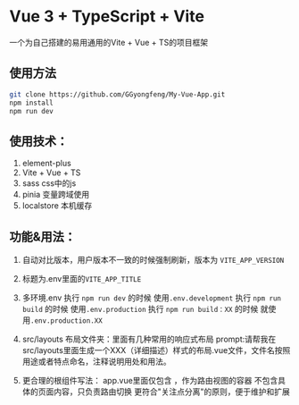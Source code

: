 # Vue 3 + TypeScript + Vite

一个为自己搭建的易用通用的Vite + Vue + TS的项目框架

## 使用方法

```bash
git clone https://github.com/GGyongfeng/My-Vue-App.git
npm install
npm run dev
```



## 使用技术：

1. element-plus
2. Vite + Vue + TS
3. sass css中的js
4. pinia 变量跨域使用
5. localstore 本机缓存

## 功能&用法：

1. 自动对比版本，用户版本不一致的时候强制刷新，版本为 `VITE_APP_VERSION`

2. 标题为.env里面的`VITE_APP_TITLE`

3. 多环境.env
   执行 `npm run dev` 的时候 使用`.env.development`
   执行 `npm run build` 的时候 使用`.env.production`
   执行 `npm run build：XX` 的时候 就使用`.env.production.XX`

4. src/layouts 布局文件夹：里面有几种常用的响应式布局
   prompt:请帮我在src/layouts里面生成一个XXX（详细描述）样式的布局.vue文件，文件名按照用途或者特点命名，注释说明用处和用法。

5. 更合理的根组件写法：
   app.vue里面仅包含 <router-view>，作为路由视图的容器
   不包含具体的页面内容，只负责路由切换
   更符合"关注点分离"的原则，便于维护和扩展
